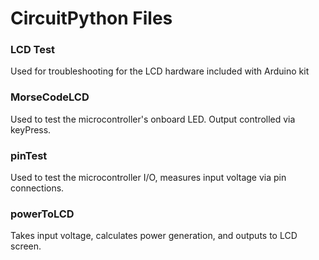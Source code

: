 # CircuitPython Files  
### LCD Test 
Used for troubleshooting for the LCD hardware included with Arduino kit  
### MorseCodeLCD
Used to test the microcontroller's onboard LED. Output controlled via keyPress.
### pinTest
Used to test the microcontroller I/O, measures input voltage via pin connections.
### powerToLCD
Takes input voltage, calculates power generation, and outputs to LCD screen.
